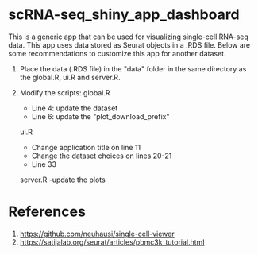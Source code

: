 # scRNA-seq_shiny_app_dashboard

This is a generic app that can be used for visualizing single-cell RNA-seq data. This app uses data stored as Seurat objects in a .RDS file. Below are some recommendations to customize this app for another dataset.

1. Place the data (.RDS file) in the "data" folder in the same directory as the global.R, ui.R and server.R.
2. Modify the scripts:
    global.R 
      - Line 4: update the dataset
      - Line 6: update the "plot_download_prefix"


    ui.R
      - Change application title on line 11
      - Change the dataset choices on lines 20-21
      - Line 33
      
    server.R
      -update the plots


# References
1. https://github.com/neuhausi/single-cell-viewer
2. https://satijalab.org/seurat/articles/pbmc3k_tutorial.html

